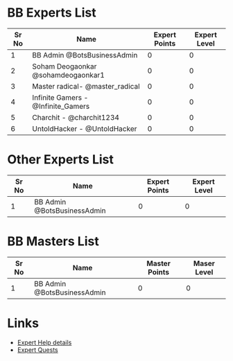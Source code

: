 # BB Experts List

Sr No | Name | Expert Points | Expert Level
------------ | ------------- | ------------- | -------------
1 | BB Admin @BotsBusinessAdmin| 0 | 0
2 | Soham Deogaonkar @sohamdeogaonkar1 | 0 | 0
3 | Master radical- @master_radical | 0 | 0
4 | Infinite Gamers - @Infinite_Gamers | 0 | 0
5 | Charchit - @charchit1234| 0 | 0
6 | UntoldHacker - @UntoldHacker | 0 | 0

# Other Experts List

Sr No | Name | Expert Points | Expert Level
------------ | ------------- | ------------- | -------------
1 | BB Admin @BotsBusinessAdmin| 0 | 0


# BB Masters List

Sr No | Name | Master Points | Maser Level
------------ | ------------- | ------------- | -------------
1 | BB Admin @BotsBusinessAdmin| 0 | 0

# Links

* [Expert Help details](https://telegra.ph/Expert-help-from-BB-Admin-05-20)
* [Expert Quests](https://telegra.ph/BB-Experts-Expert-Quest-05-20)

